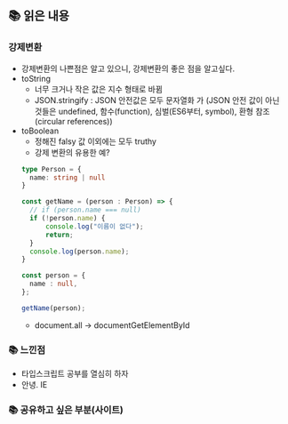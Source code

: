 ## 📚 읽은 내용

### 강제변환
- 강제변환의 나쁜점은 알고 있으니, 강제변환의 좋은 점을 알고싶다.
- toString
  - 너무 크거나 작은 값은 지수 형태로 바뀜
  - JSON.stringify : JSON 안전값은 모두 문자열화 가 (JSON 안전 값이 아닌 것들은 undefined, 함수(function), 심벌(ES6부터, symbol), 환형 참조(circular references))
- toBoolean
  - 정해진 falsy 값 이외에는 모두 truthy 
  - 강제 변환의 유용한 예?
  ```typescript
  type Person = {
    name: string | null
  } 
  
  const getName = (person : Person) => {
    // if (person.name === null)
    if (!person.name) {
        console.log("이름이 없다");
        return;
    }
    console.log(person.name);
  }
  
  const person = {
    name : null,
  };
  
  getName(person);
  ```
  - document.all -> documentGetElementById

### 📚 느낀점
- 타입스크립트 공부를 열심히 하자
- 안녕. IE

### 📚 공유하고 싶은 부분(사이트)



